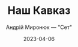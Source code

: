 ---
layout: default
modal-id: 5
date: 2023-04-06
title: Наш Кавказ
author: Андрій Миронюк — "Сет"
author_label: Автор
img: nash-kavkaz-andriy-myroniuk.jpg
alt: image-alt
project-date: 2020
category: Художня мемуаристика
description: Локальні конфлікти завжди вабили до себе справжніх життєлюбів, а нова Україна у дев’яностих народжувалась у передгір’ях Кавказу та київських підвалах. Ця книга розповідає про українських добровольців, розв’язаних Московією проти Грузії та Чечні воєн. Автор сам був добровольцем УНСО у російсько-грузинських війнах, а в 2014 році воював уже на Донбасі, загинув захищаючи Донецький аеропорт.
---